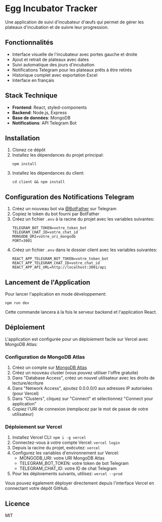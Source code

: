 # Egg Incubator Tracker

Une application de suivi d'incubateur d'œufs qui permet de gérer les plateaux d'incubation et de suivre leur progression.

## Fonctionnalités

- Interface visuelle de l'incubateur avec portes gauche et droite
- Ajout et retrait de plateaux avec dates
- Suivi automatique des jours d'incubation
- Notifications Telegram pour les plateaux prêts à être retirés
- Historique complet avec exportation Excel
- Interface en français

## Stack Technique

- **Frontend**: React, styled-components
- **Backend**: Node.js, Express
- **Base de données**: MongoDB
- **Notifications**: API Telegram Bot

## Installation

1. Clonez ce dépôt
2. Installez les dépendances du projet principal:
   ```
   npm install
   ```
3. Installez les dépendances du client:
   ```
   cd client && npm install
   ```

## Configuration des Notifications Telegram

1. Créez un nouveau bot via [@BotFather](https://t.me/botfather) sur Telegram
2. Copiez le token du bot fourni par BotFather
3. Créez un fichier `.env` à la racine du projet avec les variables suivantes:
   ```
   TELEGRAM_BOT_TOKEN=votre_token_bot
   TELEGRAM_CHAT_ID=votre_chat_id
   MONGODB_URI=votre_uri_mongodb
   PORT=3001
   ```
4. Créez un fichier `.env` dans le dossier client avec les variables suivantes:
   ```
   REACT_APP_TELEGRAM_BOT_TOKEN=votre_token_bot
   REACT_APP_TELEGRAM_CHAT_ID=votre_chat_id
   REACT_APP_API_URL=http://localhost:3001/api
   ```

## Lancement de l'Application

Pour lancer l'application en mode développement:

```
npm run dev
```

Cette commande lancera à la fois le serveur backend et l'application React.

## Déploiement

L'application est configurée pour un déploiement facile sur Vercel avec MongoDB Atlas:

### Configuration de MongoDB Atlas

1. Créez un compte sur [MongoDB Atlas](https://www.mongodb.com/cloud/atlas/register)
2. Créez un nouveau cluster (vous pouvez utiliser l'offre gratuite)
3. Dans "Database Access", créez un nouvel utilisateur avec les droits de lecture/écriture
4. Dans "Network Access", ajoutez 0.0.0.0/0 aux adresses IP autorisées (pour Vercel)
5. Dans "Clusters", cliquez sur "Connect" et sélectionnez "Connect your application"
6. Copiez l'URI de connexion (remplacez <password> par le mot de passe de votre utilisateur)

### Déploiement sur Vercel

1. Installez Vercel CLI: `npm i -g vercel`
2. Connectez-vous à votre compte Vercel: `vercel login`
3. Depuis la racine du projet, exécutez: `vercel`
4. Configurez les variables d'environnement sur Vercel:
   - MONGODB_URI: votre URI MongoDB Atlas
   - TELEGRAM_BOT_TOKEN: votre token de bot Telegram
   - TELEGRAM_CHAT_ID: votre ID de chat Telegram
5. Pour les déploiements suivants, utilisez: `vercel --prod`

Vous pouvez également déployer directement depuis l'interface Vercel en connectant votre dépôt GitHub.

## Licence

MIT
